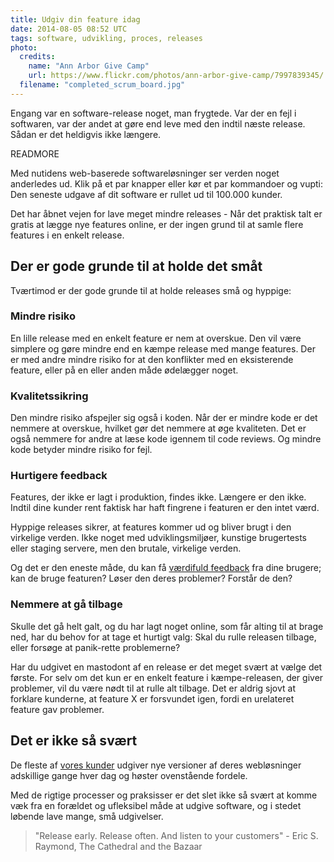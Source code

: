 ```yaml
---
title: Udgiv din feature idag
date: 2014-08-05 08:52 UTC
tags: software, udvikling, proces, releases
photo:
  credits:
    name: "Ann Arbor Give Camp"
    url: https://www.flickr.com/photos/ann-arbor-give-camp/7997839345/
  filename: "completed_scrum_board.jpg"
---
```

Engang var en software-release noget, man frygtede. Var der en fejl i softwaren, var der andet at gøre end leve med den indtil næste release. Sådan er det heldigvis ikke længere.

READMORE

Med nutidens web-baserede softwareløsninger ser verden noget anderledes ud. Klik på et par knapper eller kør et par kommandoer og vupti: Den seneste udgave af dit software er rullet ud til 100.000 kunder.


Det har åbnet vejen for lave meget mindre releases - Når det praktisk talt er gratis at lægge nye features online, er der ingen grund til at samle flere features i en enkelt release.

## Der er gode grunde til at holde det småt

Tværtimod er der gode grunde til at holde releases små og hyppige:

### Mindre risiko

En lille release med en enkelt feature er nem at overskue. Den vil være simplere og gøre mindre end en kæmpe release med mange features. Der er med andre mindre risiko for at den konflikter med en eksisterende feature, eller på en eller anden måde ødelægger noget.

### Kvalitetssikring

Den mindre risiko afspejler sig også i koden. Når der er mindre kode er det nemmere at overskue, hvilket gør det nemmere at øge kvaliteten. Det er også nemmere for andre at læse kode igennem til code reviews. Og mindre kode betyder mindre risiko for fejl.

### Hurtigere feedback

Features, der ikke er lagt i produktion, findes ikke. Længere er den ikke. Indtil dine kunder rent faktisk har haft fingrene i featuren er den intet værd.

Hyppige releases sikrer, at features kommer ud og bliver brugt i den virkelige verden. Ikke noget med udviklingsmiljøer, kunstige brugertests eller staging servere, men den brutale, virkelige verden.

Og det er den eneste måde, du kan få [værdifuld feedback](http://substancelab.dk/articles/om-at-arbejde-iterativt/) fra dine brugere; kan de bruge featuren? Løser den deres problemer? Forstår de den?

### Nemmere at gå tilbage

Skulle det gå helt galt, og du har lagt noget online, som får alting til at brage ned, har du behov for at tage et hurtigt valg: Skal du rulle releasen tilbage, eller forsøge at panik-rette problemerne?

Har du udgivet en mastodont af en release er det meget svært at vælge det første. For selv om det kun er en enkelt feature i kæmpe-releasen, der giver problemer, vil du være nødt til at rulle alt tilbage. Det er aldrig sjovt at forklare kunderne, at feature X er forsvundet igen, fordi en urelateret feature gav problemer.

## Det er ikke så svært

De fleste af [vores kunder](http://substancelab.com/work) udgiver nye versioner af deres webløsninger adskillige gange hver dag og høster ovenstående fordele.

Med de rigtige processer og praksisser er det slet ikke så svært at komme væk fra en forældet og ufleksibel måde at udgive software, og i stedet løbende lave mange, små udgivelser.

> "Release early. Release often. And listen to your customers" - Eric S. Raymond, The Cathedral and the Bazaar

